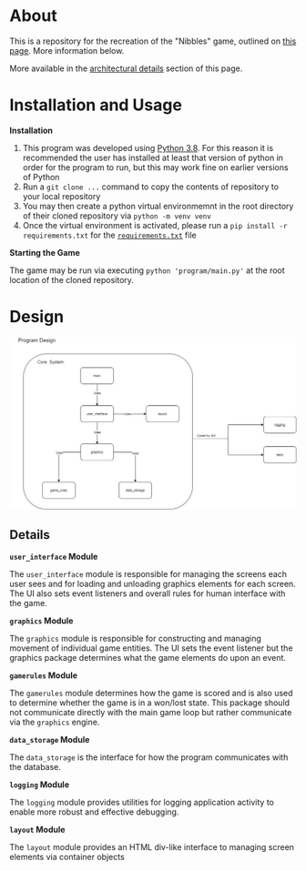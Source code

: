 # About

This is a repository for the recreation of the "Nibbles" game, outlined on [this page](https://inventwithpython.com/blog/2012/02/20/i-need-practice-programming-49-ideas-for-game-clones-to-code/). More information below.

More available in the [architectural details](#architectural-details) section of this page.

# Installation and Usage

__Installation__

1. This program was developed using [Python 3.8](https://www.python.org/downloads/release/python-386/). For this reason it is recommended the user has installed at least that version of python in order for the program to run, but this may work fine on earlier versions of Python
2. Run a `git clone ...` command to copy the contents of repository to your local repository
3. You may then create a python virtual environmemnt in the root directory of their cloned repository via `python -m venv venv`
4. Once the virtual environment is activated, please run a `pip install -r requirements.txt` for the [`requirements.txt`](requirements.txt) file

__Starting the Game__

The game may be run via executing `python 'program/main.py'` at the root location of the cloned repository.

# Design

![Design Diagram](assets/program_design.jpg)

## Details

__`user_interface` Module__

The `user_interface` module is responsible for managing the screens each user sees and for loading and unloading graphics elements for each screen. The UI also sets event listeners and overall rules for human interface with the game.

__`graphics` Module__

The `graphics` module is responsible for constructing and managing movement of individual game entities. The UI sets the event listener but the graphics package determines what the game elements do upon an event.

__`gamerules` Module__

The `gamerules` module determines how the game is scored and is also used to determine whether the game is in a won/lost state. This package should not communicate directly with the main game loop but rather communicate via the `graphics` engine.

__`data_storage` Module__

The `data_storage` is the interface for how the program communicates with the database.

__`logging` Module__

The `logging` module provides utilities for logging application activity to enable more robust and effective debugging.

__`layout` Module__

The `layout` module provides an HTML div-like interface to managing screen elements via container objects